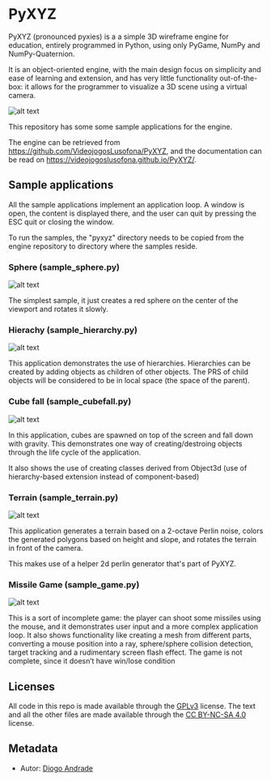 # PyXYZ

PyXYZ (pronounced pyxies) is a a simple 3D wireframe engine for education, entirely programmed in Python, using only PyGame, NumPy and NumPy-Quaternion.

It is an object-oriented engine, with the main design focus on simplicity and ease of learning and extension, and has very little functionality out-of-the-box: it allows for the programmer to visualize a 3D scene using a virtual camera.

![alt text](https://github.com/DiogoDeAndrade/PyXYZ/raw/master/screenshots/terrain.png "Sample terrain application")

This repository has some some sample applications for the engine.

The engine can be retrieved from https://github.com/VideojogosLusofona/PyXYZ, and the documentation can be read on https://videojogoslusofona.github.io/PyXYZ/.

## Sample applications

All the sample applications implement an application loop. A window is open, the content is displayed there, and the user can quit by pressing the ESC quit or closing the window.

To run the samples, the "pyxyz" directory needs to be copied from the engine repository to
directory where the samples reside.

### Sphere (sample_sphere.py)

![alt text](https://github.com/DiogoDeAndrade/PyXYZ/raw/master/screenshots/sphere.png "Sample sphere application")

The simplest sample, it just creates a red sphere on the center of the viewport and rotates it slowly.

### Hierachy (sample_hierarchy.py)

![alt text](https://github.com/DiogoDeAndrade/PyXYZ/raw/master/screenshots/hierarchy.png "Sample hierarchy application")

This application demonstrates the use of hierarchies. Hierarchies can be created by adding objects as children of other objects. The PRS of child objects will be considered to be in local space (the space of the parent).

### Cube fall (sample_cubefall.py)

![alt text](https://github.com/DiogoDeAndrade/PyXYZ/raw/master/screenshots/cubefall.png "Sample cube fall application")

In this application, cubes are spawned on top of the screen and fall
down with gravity. This demonstrates one way of creating/destroing objects through the life cycle of the application.

It also shows the use of creating classes derived from Object3d (use of hierarchy-based extension instead of component-based)

### Terrain (sample_terrain.py)

![alt text](https://github.com/DiogoDeAndrade/PyXYZ/raw/master/screenshots/terrain.png "Sample terrain application")

This application generates a terrain based on a 2-octave Perlin noise, colors the generated polygons based on height and slope, and rotates the terrain in front of the camera.

This makes use of a helper 2d perlin generator that's part of PyXYZ.

### Missile Game (sample_game.py)

![alt text](https://github.com/DiogoDeAndrade/PyXYZ/raw/master/screenshots/game.png "Sample game application")

This is a sort of incomplete game: the player can shoot some missiles using the mouse, and it demonstrates user input and a more complex application loop. It also shows functionality like creating a mesh from different parts, converting a mouse position into a ray, sphere/sphere collision detection, target tracking and a rudimentary screen flash effect. The game is not complete, since it doesn’t have win/lose condition

## Licenses

All code in this repo is made available through the [GPLv3] license.
The text and all the other files are made available through the 
[CC BY-NC-SA 4.0] license.

## Metadata

* Autor: [Diogo Andrade][]

[Diogo Andrade]:https://github.com/DiogoDeAndrade
[GPLv3]:https://www.gnu.org/licenses/gpl-3.0.en.html
[CC BY-NC-SA 4.0]:https://creativecommons.org/licenses/by-nc-sa/4.0/
[Bfxr]:https://www.bfxr.net/
[ULHT]:https://www.ulusofona.pt/
[lv]:https://www.ulusofona.pt/licenciatura/videojogos

